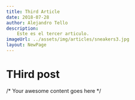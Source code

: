 ```yaml
---
title: Third Article
date: 2018-07-28
author: Alejandro Tello
description:
    Este es el tercer articulo.
imageUrl: ../assets/img/articles/sneakers3.jpg
layout: NewPage
---
```


# THird post

/* Your awesome content goes here */